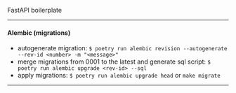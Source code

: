 FastAPI boilerplate

---

#### Alembic (migrations)

- autogenerate migration: `$ poetry run alembic revision --autogenerate --rev-id <number> -m "<message>"`
- merge migrations from 0001 to the latest and generate sql script: `$ poetry run alembic upgrade <rev-id> --sql`
- apply migrations: `$ poetry run alembic upgrade head` or `make migrate`

---
